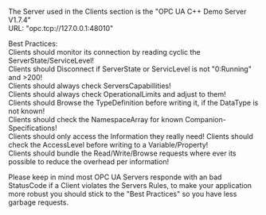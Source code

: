 The Server used in the Clients section is the "OPC UA C++ Demo Server V1.7.4"  
URL: "opc.tcp://127.0.0.1:48010"  

Best Practices:  
Clients should monitor its connection by reading cyclic the ServerState/ServiceLevel!  
Clients should Disconnect if ServerState or ServicLevel is not "0:Running" and >200!  
Clients should always check ServersCapabillities!  
Clients should always check OperationalLimits and adjust to them!  
Clients should Browse the TypeDefinition before writing it, if the DataType is not known!  
Clients should check the NamespaceArray for known Companion-Specifications!  
Clients should only access the Information they really need!
Clients should check the AccessLevel before writing to a Variable/Property!  
Clients should bundle the Read/Write/Browse requests where ever its possible to reduce the overhead per information!  
  
Please keep in mind most OPC UA Servers responde with an bad StatusCode if a Client violates the Servers Rules, to make your application more robust you should stick to the "Best Practices" so you have less garbage requests.  
  